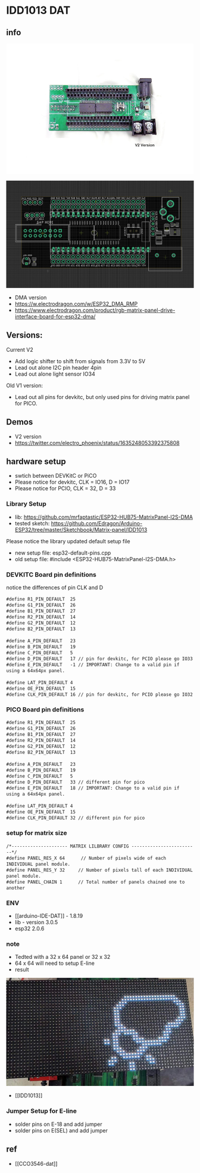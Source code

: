 
# IDD1013 DAT


## info 
![](2022-07-26-17-41-46.png)

![](58-08-22-29-03-2023.png)

- DMA version 
- https://w.electrodragon.com/w/ESP32_DMA_RMP
- https://www.electrodragon.com/product/rgb-matrix-panel-drive-interface-board-for-esp32-dma/


## Versions:

Current V2 
- Add logic shifter to shift from signals from 3.3V to 5V
- Lead out alone I2C pin header 4pin
- Lead out alone light sensor IO34


Old V1 version:
- Lead out all pins for devkitc, but only used pins for driving matrix panel for PICO.

## Demos

- V2 version 
- https://twitter.com/electro_phoenix/status/1635248053392375808


## hardware setup 

- swtich between DEVKitC or PiCO 
- Please notice for devkitc, CLK = IO16, D = IO17
- Please notice for PCIO, CLK = 32, D = 33


### Library Setup 

- lib: https://github.com/mrfaptastic/ESP32-HUB75-MatrixPanel-I2S-DMA
- tested sketch: https://github.com/Edragon/Arduino-ESP32/tree/master/Sketchbook/Matrix-panel/IDD1013

Please notice the library updated default setup file
- new setup file: esp32-default-pins.cpp
- old setup file: #include <ESP32-HUB75-MatrixPanel-I2S-DMA.h>


### DEVKITC Board pin definitions 

notice the differences of pin CLK and D

    #define R1_PIN_DEFAULT  25
    #define G1_PIN_DEFAULT  26
    #define B1_PIN_DEFAULT  27
    #define R2_PIN_DEFAULT  14
    #define G2_PIN_DEFAULT  12
    #define B2_PIN_DEFAULT  13

    #define A_PIN_DEFAULT   23
    #define B_PIN_DEFAULT   19
    #define C_PIN_DEFAULT   5
    #define D_PIN_DEFAULT   17 // pin for devkitc, for PCIO please go IO33
    #define E_PIN_DEFAULT   -1 // IMPORTANT: Change to a valid pin if using a 64x64px panel.
                
    #define LAT_PIN_DEFAULT 4
    #define OE_PIN_DEFAULT  15
    #define CLK_PIN_DEFAULT 16 // pin for devkitc, for PCIO please go IO32



### PICO Board pin definitions

    #define R1_PIN_DEFAULT  25
    #define G1_PIN_DEFAULT  26
    #define B1_PIN_DEFAULT  27
    #define R2_PIN_DEFAULT  14
    #define G2_PIN_DEFAULT  12
    #define B2_PIN_DEFAULT  13

    #define A_PIN_DEFAULT   23
    #define B_PIN_DEFAULT   19
    #define C_PIN_DEFAULT   5
    #define D_PIN_DEFAULT   33 // different pin for pico
    #define E_PIN_DEFAULT   18 // IMPORTANT: Change to a valid pin if using a 64x64px panel.
            
    #define LAT_PIN_DEFAULT 4
    #define OE_PIN_DEFAULT  15
    #define CLK_PIN_DEFAULT 32 // different pin for pico


### setup for matrix size 

    /*--------------------- MATRIX LILBRARY CONFIG -------------------------*/
    #define PANEL_RES_X 64      // Number of pixels wide of each INDIVIDUAL panel module. 
    #define PANEL_RES_Y 32     // Number of pixels tall of each INDIVIDUAL panel module.
    #define PANEL_CHAIN 1      // Total number of panels chained one to another



### ENV 
- [[arduino-IDE-DAT]] - 1.8.19
- lib - version 3.0.5
- esp32 2.0.6


### note

- Tedted with a 32 x 64 panel or 32 x 32 
- 64 x 64 will need to setup E-line
- result 

![](32-17-14-03-02-2023.png)

- [[IDD1013]]


### Jumper Setup for E-line
- solder pins on E-18 and add jumper 
- solder pins on E(SEL) and add jumper 


## ref 

- [[CCO3546-dat]]
